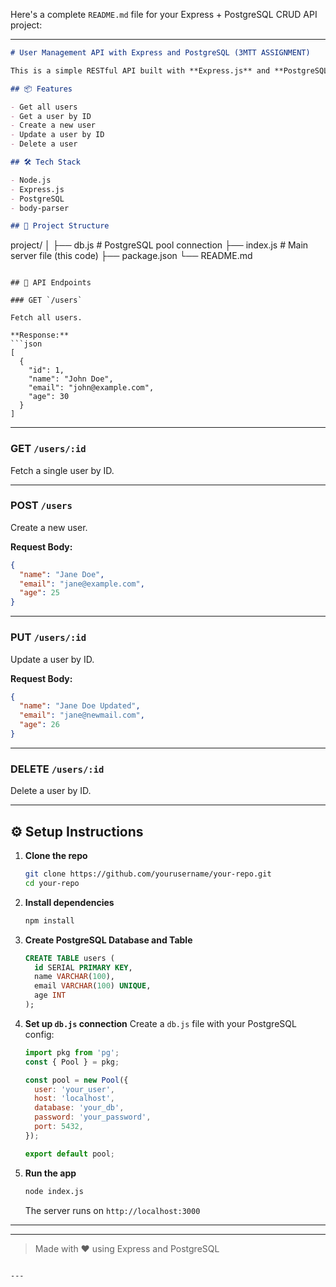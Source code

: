 Here's a complete `README.md` file for your Express + PostgreSQL CRUD API project:

---

```markdown
# User Management API with Express and PostgreSQL (3MTT ASSIGNMENT)

This is a simple RESTful API built with **Express.js** and **PostgreSQL** that allows you to manage users. It supports full CRUD operations: Create, Read, Update, and Delete users.

## 📦 Features

- Get all users
- Get a user by ID
- Create a new user
- Update a user by ID
- Delete a user

## 🛠 Tech Stack

- Node.js
- Express.js
- PostgreSQL
- body-parser

## 📁 Project Structure

```

project/
│
├── db.js            # PostgreSQL pool connection
├── index.js         # Main server file (this code)
├── package.json
└── README.md

````

## 📄 API Endpoints

### GET `/users`

Fetch all users.

**Response:**
```json
[
  {
    "id": 1,
    "name": "John Doe",
    "email": "john@example.com",
    "age": 30
  }
]
````

---

### GET `/users/:id`

Fetch a single user by ID.

---

### POST `/users`

Create a new user.

**Request Body:**

```json
{
  "name": "Jane Doe",
  "email": "jane@example.com",
  "age": 25
}
```

---

### PUT `/users/:id`

Update a user by ID.

**Request Body:**

```json
{
  "name": "Jane Doe Updated",
  "email": "jane@newmail.com",
  "age": 26
}
```

---

### DELETE `/users/:id`

Delete a user by ID.

---

## ⚙️ Setup Instructions

1. **Clone the repo**

   ```bash
   git clone https://github.com/yourusername/your-repo.git
   cd your-repo
   ```

2. **Install dependencies**

   ```bash
   npm install
   ```

3. **Create PostgreSQL Database and Table**

   ```sql
   CREATE TABLE users (
     id SERIAL PRIMARY KEY,
     name VARCHAR(100),
     email VARCHAR(100) UNIQUE,
     age INT
   );
   ```

4. **Set up `db.js` connection**
   Create a `db.js` file with your PostgreSQL config:

   ```js
   import pkg from 'pg';
   const { Pool } = pkg;

   const pool = new Pool({
     user: 'your_user',
     host: 'localhost',
     database: 'your_db',
     password: 'your_password',
     port: 5432,
   });

   export default pool;
   ```

5. **Run the app**

   ```bash
   node index.js
   ```

   The server runs on `http://localhost:3000`

---



---

> Made with ❤️ using Express and PostgreSQL

```

---
